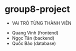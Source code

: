 # group8-project
* VAi TRÒ TỪNG THÀNH VIÊN
- Quang Vinh (frontend)
- Ngọc Tân (backend)
- Quốc Bảo (database)